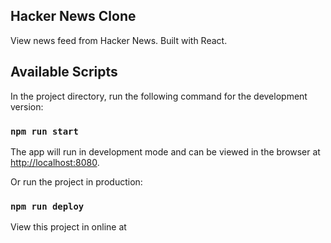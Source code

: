 ## Hacker News Clone

View news feed from Hacker News. Built with React.

## Available Scripts

In the project directory, run the following command for the development version:

### `npm run start`

The app will run in development mode and can be viewed in the browser at [http://localhost:8080](http://localhost:8080).

Or run the project in production:

### `npm run deploy`

View this project in online at []()

